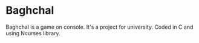 Baghchal
==========

Baghchal is a game on console. It's a project for university. Coded in C and using Ncurses library.
